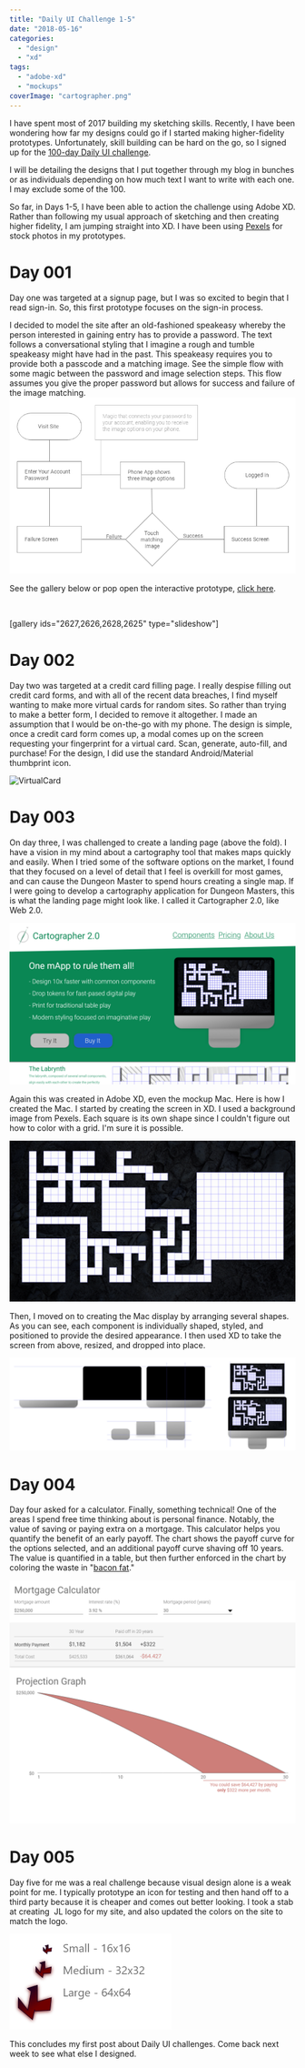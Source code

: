 ```yaml
---
title: "Daily UI Challenge 1-5"
date: "2018-05-16"
categories: 
  - "design"
  - "xd"
tags: 
  - "adobe-xd"
  - "mockups"
coverImage: "cartographer.png"
---
```


I have spent most of 2017 building my sketching skills. Recently, I have been wondering how far my designs could go if I started making higher-fidelity prototypes. Unfortunately, skill building can be hard on the go, so I signed up for the [100-day Daily UI challenge](http://dailyui.co).

I will be detailing the designs that I put together through my blog in bunches or as individuals depending on how much text I want to write with each one. I may exclude some of the 100.

So far, in Days 1-5, I have been able to action the challenge using Adobe XD. Rather than following my usual approach of sketching and then creating higher fidelity, I am jumping straight into XD. I have been using [Pexels](https://www.pexels.com/) for stock photos in my prototypes. 

# Day 001

Day one was targeted at a signup page, but I was so excited to begin that I read sign-in. So, this first prototype focuses on the sign-in process.

I decided to model the site after an old-fashioned speakeasy whereby the person interested in gaining entry has to provide a password. The text follows a conversational styling that I imagine a rough and tumble speakeasy might have had in the past. This speakeasy requires you to provide both a passcode and a matching image. See the simple flow with some magic between the password and image selection steps. This flow assumes you give the proper password but allows for success and failure of the image matching.![Flow.png](images/flow.png)

See the gallery below or pop open the interactive prototype, [click here](https://xd.adobe.com/view/63289d6b-34ee-402e-4bee-225119dc9e21-1519/).

 

\[gallery ids="2627,2626,2628,2625" type="slideshow"\]

# Day 002

Day two was targeted at a credit card filling page. I really despise filling out credit card forms, and with all of the recent data breaches, I find myself wanting to make more virtual cards for random sites. So rather than trying to make a better form, I decided to remove it altogether. I made an assumption that I would be on-the-go with my phone. The design is simple, once a credit card form comes up, a modal comes up on the screen requesting your fingerprint for a virtual card. Scan, generate, auto-fill, and purchase! For the design, I did use the standard Android/Material thumbprint icon.

![VirtualCard](https://joshualowrycom.files.wordpress.com/2018/05/virtualcard-e1526146281437.png?w=285)

# Day 003

On day three, I was challenged to create a landing page (above the fold). I have a vision in my mind about a cartography tool that makes maps quickly and easily. When I tried some of the software options on the market, I found that they focused on a level of detail that I feel is overkill for most games, and can cause the Dungeon Master to spend hours creating a single map. If I were going to develop a cartography application for Dungeon Masters, this is what the landing page might look like. I called it Cartographer 2.0, like Web 2.0.

![Cartographer.png](images/cartographer.png)

Again this was created in Adobe XD, even the mockup Mac. Here is how I created the Mac. I started by creating the screen in XD. I used a background image from Pexels. Each square is its own shape since I couldn't figure out how to color with a grid. I'm sure it is possible.

![The Screen](images/the-screen.png)

Then, I moved on to creating the Mac display by arranging several shapes. As you can see, each component is individually shaped, styled, and positioned to provide the desired appearance. I then used XD to take the screen from above, resized, and dropped into place.

![The Mac](images/the-mac.png)

# Day 004

Day four asked for a calculator. Finally, something technical! One of the areas I spend free time thinking about is personal finance. Notably, the value of saving or paying extra on a mortgage. This calculator helps you quantify the benefit of an early payoff. The chart shows the payoff curve for the options selected, and an additional payoff curve shaving off 10 years. The value is quantified in a table, but then further enforced in the chart by coloring the waste in "[bacon fat](https://hexcolor.co/hex/cd7e79)."

![MortgageCalculator.png](images/mortgagecalculator1.png)

# Day 005

Day five for me was a real challenge because visual design alone is a weak point for me. I typically prototype an icon for testing and then hand off to a third party because it is cheaper and comes out better looking. I took a stab at creating  JL logo for my site, and also updated the colors on the site to match the logo.

![Icons.png](images/icons.png)

This concludes my first post about Daily UI challenges. Come back next week to see what else I designed.
